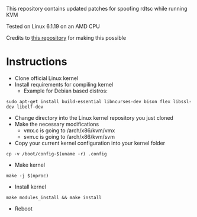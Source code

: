 This repository contains updated patches for spoofing rdtsc while running KVM  

Tested on Linux 6.1.19 on an AMD CPU

Credits to [this repository](https://github.com/WCharacter/RDTSC-KVM-Handler) for making this possible

# Instructions
* Clone official Linux kernel
* Install requirements for compiling kernel
    * Example for Debian based distros:
```
sudo apt-get install build-essential libncurses-dev bison flex libssl-dev libelf-dev
```
* Change directory into the Linux kernel repository you just cloned
* Make the necessary modifications
    * vmx.c is going to /arch/x86/kvm/vmx
    * svm.c is going to /arch/x86/kvm/svm
* Copy your current kernel configuration into your kernel folder
```
cp -v /boot/config-$(uname -r) .config
```
* Make kernel
```
make -j $(nproc)
```
* Install kernel
```
make modules_install && make install
```
* Reboot
